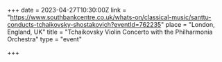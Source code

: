 +++
date = 2023-04-27T10:30:00Z
link = "https://www.southbankcentre.co.uk/whats-on/classical-music/santtu-conducts-tchaikovsky-shostakovich?eventId=762235"
place = "London, England, UK"
title = "Tchaikovsky Violin Concerto with the Philharmonia Orchestra"
type = "event"

+++

